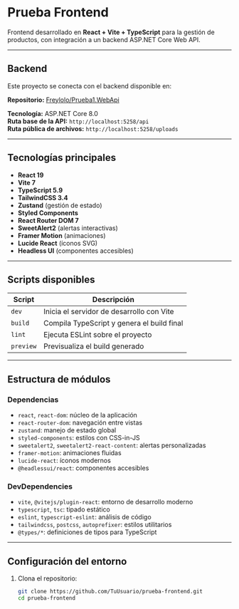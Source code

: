 #  Prueba Frontend

Frontend desarrollado en **React + Vite + TypeScript** para la gestión de productos, con integración a un backend ASP.NET Core Web API.

---

##  Backend

Este proyecto se conecta con el backend disponible en:

**Repositorio:** [Freylolo/Prueba1.WebApi](https://github.com/Freylolo/Prueba1.WebApi)

**Tecnología:** ASP.NET Core 8.0  
**Ruta base de la API:** `http://localhost:5258/api`  
**Ruta pública de archivos:** `http://localhost:5258/uploads`

---

##  Tecnologías principales

- **React 19**
- **Vite 7**
- **TypeScript 5.9**
- **TailwindCSS 3.4**
- **Zustand** (gestión de estado)
- **Styled Components**
- **React Router DOM 7**
- **SweetAlert2** (alertas interactivas)
- **Framer Motion** (animaciones)
- **Lucide React** (íconos SVG)
- **Headless UI** (componentes accesibles)

---

## Scripts disponibles

| Script     | Descripción                                 |
|------------|---------------------------------------------|
| `dev`      | Inicia el servidor de desarrollo con Vite   |
| `build`    | Compila TypeScript y genera el build final  |
| `lint`     | Ejecuta ESLint sobre el proyecto            |
| `preview`  | Previsualiza el build generado              |

---

## Estructura de módulos

### Dependencias

- `react`, `react-dom`: núcleo de la aplicación
- `react-router-dom`: navegación entre vistas
- `zustand`: manejo de estado global
- `styled-components`: estilos con CSS-in-JS
- `sweetalert2`, `sweetalert2-react-content`: alertas personalizadas
- `framer-motion`: animaciones fluidas
- `lucide-react`: íconos modernos
- `@headlessui/react`: componentes accesibles

### DevDependencies

- `vite`, `@vitejs/plugin-react`: entorno de desarrollo moderno
- `typescript`, `tsc`: tipado estático
- `eslint`, `typescript-eslint`: análisis de código
- `tailwindcss`, `postcss`, `autoprefixer`: estilos utilitarios
- `@types/*`: definiciones de tipos para TypeScript

---

## Configuración del entorno

1. Clona el repositorio:
   ```bash
   git clone https://github.com/TuUsuario/prueba-frontend.git
   cd prueba-frontend
